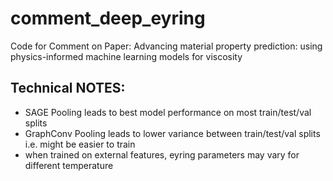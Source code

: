 # comment_deep_eyring
Code for Comment on Paper: Advancing material property prediction: using physics-informed machine learning models for viscosity

## Technical NOTES:

- SAGE Pooling leads to best model performance on most train/test/val splits
- GraphConv Pooling leads to lower variance between train/test/val splits i.e. might be easier to train
- when trained on external features, eyring parameters may vary for different temperature
